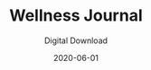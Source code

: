 ---
title: Wellness Journal
date: 2020-06-01
subtitle: Digital Download
link: https://www.etsy.com/uk/listing/1173944968/wellness-journal-template-undated
image: https://i.etsystatic.com/34641093/r/il/d22e34/3725528228/il_1140xN.3725528228_abgq.jpg
---